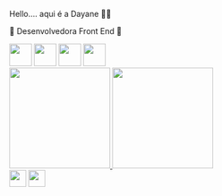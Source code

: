 Hello.... aqui é a Dayane 👋🏻

🚀 Desenvolvedora Front End 🚀


<div>
    <img height="40" src="https://cdn.jsdelivr.net/gh/devicons/devicon/icons/html5/html5-original.svg" />
    <img height="40" src="https://cdn.jsdelivr.net/gh/devicons/devicon/icons/css3/css3-original.svg" />
    <img height="40" src="https://cdn.jsdelivr.net/gh/devicons/devicon/icons/javascript/javascript-original.svg" />
    <img height="40" src="https://cdn.jsdelivr.net/gh/devicons/devicon/icons/react/react-original.svg" /> 
</div>


<div>
    <a href="https://github.com/dayaneglsantos" >
    <img height="180em" src="https://github-readme-stats.vercel.app/api/top-langs/?username=dayaneglsantos&layout=compact&langs_count=7&theme=dark"/>
    <img height="180em" src="https://github-readme-stats.vercel.app/api?username=dayaneglsantos&show_icons=true&theme=dark&include_all_commits=true&count_private=true"/>
</div>

<div >
<a href="https://www.instagram.com/dayaneglsantos/" target="_blank" style="text-decoration:none;"> <img height="30" src="https://img.shields.io/badge/Instagram-%23E4405F.svg?style=for-the-badge&logo=Instagram&logoColor=white"> </a>  
<a href="https://www.linkedin.com/in/dayaneglsantos/" target="_blank" > <img height="30" src="https://img.shields.io/badge/linkedin-%230077B5.svg?style=for-the-badge&logo=linkedin&logoColor=white"> </a>
</div>


